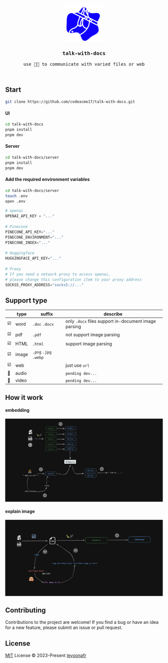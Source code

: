 <br />

<p align="center">
  <img width="120" alt="logo" src="./public/logo.svg"/> 
</p>

<h3 align="center">
  <samp>
    talk-with-docs
  </samp>
</h3>

<p align="center">
  <samp>
    use 🦜️🔗 to communicate with varied files or web
  </samp>
</p>

<br />

## Start
```bash
git clone https://github.com/codeacme17/talk-with-docs.git
```

#### UI
```bash
cd talk-with-docs
pnpm install
pnpm dev
```

#### Server
```bash
cd talk-with-docs/server
pnpm install
pnpm dev
```

#### Add the required environment variables 
```bash
cd talk-with-docs/server
touch .env
open .env
```
```py
# openai
OPENAI_API_KEY = "..." 

# Pinecone
PINECONE_API_KEY="..."
PINECONE_ENVIRONMENT="..."
PINECONE_INDEX="..."

# Huggingface
HUGGINGFACE_API_KEY="..."

# Proxy 
# If you need a network proxy to access openai, 
# please change this configuration item to your proxy address
SOCKS5_PROXY_ADDRESS="socks5://..."
```

## Support type
|       | type | suffix |  describe  |
|-------|------|------|--|
|   ☑️   |word  |  `.doc` `.docx`    |  only `.docx` files support in-document image parsing  | 
|   ☑️   |pdf  |  `.pdf`    |  not support  image parsing  | 
|   ☑️   |HTML  |  `.html`  |  support  image parsing  | 
|   ☑️   |image  |  `.png` `.jpg` `.webp`    |    | 
|   ☑️   |web  |     | just use `url`   | 
|   📌   |audio  |      |  `pending dev...`  | 
|   📌   |video  |  |  `pending dev...`      | 


## How it work

#### embedding
<img alt="embedding" src="./docs/embedding.png"/> 

#### explain image
<img alt="embedding" src="./docs/image-explain.png"/> 


## Contributing
Contributions to the project are welcome! If you find a bug or have an idea for a new feature, please submit an issue or pull request.

## License
[MIT](https://github.com/codeacme17/1llg-terminal-GPT/blob/main/LICENSE) License © 2023-Present [leyoonafr](https://github.com/codeacme17)


